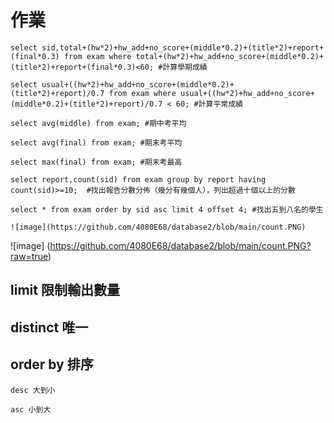 # 作業

```
select sid,total+(hw*2)+hw_add+no_score+(middle*0.2)+(title*2)+report+(final*0.3) from exam where total+(hw*2)+hw_add+no_score+(middle*0.2)+(title*2)+report+(final*0.3)<60; #計算學期成績

select usual+((hw*2)+hw_add+no_score+(middle*0.2)+(title*2)+report)/0.7 from exam where usual+((hw*2)+hw_add+no_score+(middle*0.2)+(title*2)+report)/0.7 < 60; #計算平常成績

select avg(middle) from exam; #期中考平均

select avg(final) from exam; #期末考平均

select max(final) from exam; #期末考最高

select report,count(sid) from exam group by report having count(sid)>=10;  #找出報告分數分佈（幾分有幾個人），列出超過十個以上的分數

select * from exam order by sid asc limit 4 offset 4; #找出五到八名的學生

![image](https://github.com/4080E68/database2/blob/main/count.PNG)

```
![image] (https://github.com/4080E68/database2/blob/main/count.PNG?raw=true)
## limit 限制輸出數量

## distinct 唯一

## order by 排序
```
desc 大到小

asc 小到大
```
